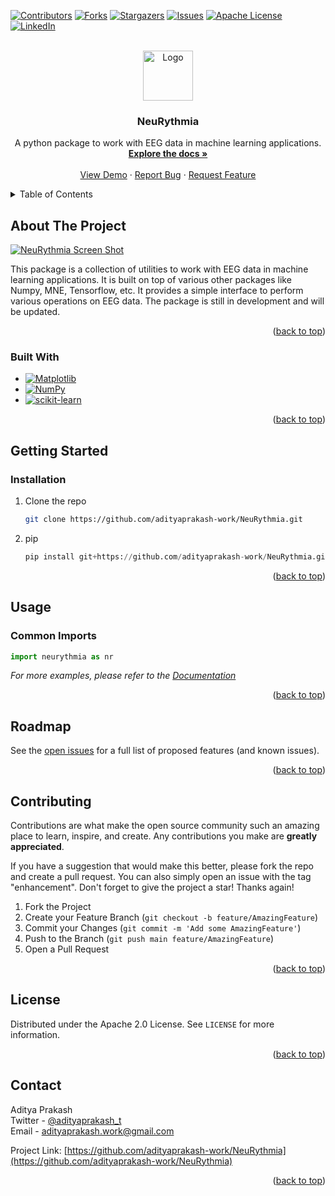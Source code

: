 <a name="readme-top"></a>

<!-- PROJECT SHIELDS -->
<!--
*** I'm using markdown "reference style" links for readability.
*** Reference links are enclosed in brackets [ ] instead of parentheses ( ).
*** See the bottom of this document for the declaration of the reference variables
*** for contributors-url, forks-url, etc. This is an optional, concise syntax you may use.
*** https://www.markdownguide.org/basic-syntax/#reference-style-links
-->
[![Contributors][contributors-shield]][contributors-url]
[![Forks][forks-shield]][forks-url]
[![Stargazers][stars-shield]][stars-url]
[![Issues][issues-shield]][issues-url]
[![Apache License][license-shield]][license-url]
[![LinkedIn][linkedin-shield]][linkedin-url]



<!-- PROJECT LOGO -->
<br />
<div align="center">
  <a href="https://github.com/adityaprakash-work/NeuRythmia">
    <img src="images/NeuRythmia_main_logo.png" alt="Logo" width="80" height="80">
  </a>

<h3 align="center">NeuRythmia</h3>

  <p align="center">
    A python package to work with EEG data in machine learning applications.
    <br />
    <a href="https://github.com/adityaprakash-work/NeuRythmia"><strong>Explore the docs »</strong></a>
    <br />
    <br />
    <a href="https://github.com/adityaprakash-work/NeuRythmia">View Demo</a>
    ·
    <a href="https://github.com/adityaprakash-work/NeuRythmia/issues">Report Bug</a>
    ·
    <a href="https://github.com/adityaprakash-work/NeuRythmia/issues">Request Feature</a>
  </p>
</div>



<!-- TABLE OF CONTENTS -->
<details>
  <summary>Table of Contents</summary>
  <ol>
    <li>
      <a href="#about-the-project">About The Project</a>
      <ul>
        <li><a href="#built-with">Built With</a></li>
      </ul>
    </li>
    <li>
      <a href="#getting-started">Getting Started</a>
      <ul>
        <li><a href="#prerequisites">Prerequisites</a></li>
        <li><a href="#installation">Installation</a></li>
      </ul>
    </li>
    <li><a href="#usage">Usage</a></li>
    <li><a href="#roadmap">Roadmap</a></li>
    <li><a href="#contributing">Contributing</a></li>
    <li><a href="#license">License</a></li>
    <li><a href="#contact">Contact</a></li>
    <li><a href="#acknowledgments">Acknowledgments</a></li>
  </ol>
</details>



<!-- ABOUT THE PROJECT -->
## About The Project

[![NeuRythmia Screen Shot][product-screenshot]](product_screenshot)

This package is a collection of utilities to work with EEG data in machine learning applications. It is built on top of various other packages like Numpy,
MNE, Tensorflow, etc. It provides a simple interface to perform various operations on EEG data. The package is still in development and will be updated.

<p align="right">(<a href="#readme-top">back to top</a>)</p>



### Built With

* [![Matplotlib][matplotlib-shield]][matplotlib-url]
* [![NumPy][numpy-shield]][numpy-url]
* [![scikit-learn][scikit-learn-shield]][scikit-learn-url]



<p align="right">(<a href="#readme-top">back to top</a>)</p>



<!-- GETTING STARTED -->
## Getting Started
### Installation

1. Clone the repo
   ```sh
   git clone https://github.com/adityaprakash-work/NeuRythmia.git
   ```
2. pip 
   ```python
   pip install git+https://github.com/adityaprakash-work/NeuRythmia.git
   ```

<p align="right">(<a href="#readme-top">back to top</a>)</p>



<!-- USAGE EXAMPLES -->
## Usage

### Common Imports
```python
import neurythmia as nr
```

_For more examples, please refer to the [Documentation](https://github.com/adityaprakash-work/NeuRythmia)_

<p align="right">(<a href="#readme-top">back to top</a>)</p>



<!-- ROADMAP -->
## Roadmap
See the [open issues](https://github.com/adityaprakash-work/NeuRythmia/issues) for a full list of proposed features (and known issues).

<p align="right">(<a href="#readme-top">back to top</a>)</p>



<!-- CONTRIBUTING -->
## Contributing

Contributions are what make the open source community such an amazing place to learn, inspire, and create. Any contributions you make are **greatly appreciated**.

If you have a suggestion that would make this better, please fork the repo and create a pull request. You can also simply open an issue with the tag "enhancement".
Don't forget to give the project a star! Thanks again!

1. Fork the Project
2. Create your Feature Branch (`git checkout -b feature/AmazingFeature`)
3. Commit your Changes (`git commit -m 'Add some AmazingFeature'`)
4. Push to the Branch (`git push main feature/AmazingFeature`)
5. Open a Pull Request

<p align="right">(<a href="#readme-top">back to top</a>)</p>



<!-- LICENSE -->
## License

Distributed under the Apache 2.0 License. See `LICENSE` for more information.

<p align="right">(<a href="#readme-top">back to top</a>)</p>



<!-- CONTACT -->
## Contact

Aditya Prakash  
Twitter - [@adityaprakash_t](https://twitter.com/adityaprakash_t)  
Email - [adityaprakash.work@gmail.com](mailto:adityaprakash.work@gmail.com)


Project Link: [https://github.com/adityaprakash-work/NeuRythmia](https://github.com/adityaprakash-work/NeuRythmia)

<p align="right">(<a href="#readme-top">back to top</a>)</p>



<!-- ACKNOWLEDGMENTS -->
<!--
## Acknowledgments

* [Mathematical Modelling and Applications of Particle SwarmOptimization](ack1)
* [A New Discrete Particle Swarm Optimization Algorithm](ack2)

<p align="right">(<a href="#readme-top">back to top</a>)</p>
-->



<!-- MARKDOWN LINKS & IMAGES -->
<!-- https://www.markdownguide.org/basic-syntax/#reference-style-links -->
[contributors-shield]: https://img.shields.io/github/contributors/adityaprakash-work/NeuRythmia.svg?style=for-the-badge
[contributors-url]: https://github.com/adityaprakash-work/NeuRythmia/graphs/contributors
[forks-shield]: https://img.shields.io/github/forks/adityaprakash-work/NeuRythmia.svg?style=for-the-badge
[forks-url]: https://github.com/adityaprakash-work/NeuRythmia/network/members
[stars-shield]: https://img.shields.io/github/stars/adityaprakash-work/NeuRythmia.svg?style=for-the-badge
[stars-url]: https://github.com/adityaprakash-work/NeuRythmia/stargazers
[issues-shield]: https://img.shields.io/github/issues/adityaprakash-work/NeuRythmia.svg?style=for-the-badge
[issues-url]: https://github.com/adityaprakash-work/NeuRythmia/issues
[license-shield]: https://img.shields.io/github/license/adityaprakash-work/NeuRythmia.svg?style=for-the-badge
[license-url]: https://github.com/adityaprakash-work/NeuRythmia/blob/main/LICENSE
[linkedin-shield]: https://img.shields.io/badge/-LinkedIn-black.svg?style=for-the-badge&logo=linkedin&colorB=555
[linkedin-url]: https://linkedin.com/in/aditya-prakash-work
[product-screenshot]: images/window_screenshot.png
[hot_obj]: images/hot_obj.png
[hot_obj_ugf_png]: images/hot_obj_ugf.png
[hot_obj_ugt_png]: images/hot_obj_ugt.png
[Matplotlib-shield]: https://img.shields.io/badge/Matplotlib-%23ffffff.svg?style=for-the-badge&logo=Matplotlib&logoColor=black
[Matplotlib-url]: https://matplotlib.org/
[NumPy-shield]: https://img.shields.io/badge/numpy-%23013243.svg?style=for-the-badge&logo=numpy&logoColor=white
[NumPy-url]: https://numpy.org/
[scikit-learn-shield]: https://img.shields.io/badge/scikit--learn-%23F7931E.svg?style=for-the-badge&logo=scikit-learn&logoColor=white
[scikit-learn-url]: https://scikit-learn.org/stable/

[ack1]: https://www.diva-portal.org/smash/get/diva2:829959/FULLTEXT01.pdf
[ack2]: https://www.cs.montana.edu/sheppard/pubs/gecco-2016a.pdf#:~:text=In%20this%20paper%2C%20we%20present%20a%20ver-sion%20of,values%2C%20and%20thePSO%20update%20modi%0Ces%20the%20probability%20distributions.